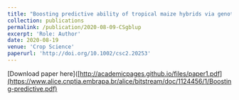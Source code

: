 ```yaml
---
title: "Boosting predictive ability of tropical maize hybrids via genotype-by-environment interaction under multivariate GBLUP models"
collection: publications
permalink: /publication/2020-08-09-CSgblup
excerpt: 'Role: Author'
date: 2020-08-19
venue: 'Crop Science'
paperurl: 'http://doi.org/10.1002/csc2.20253'
---
```


[Download paper here]([http://academicpages.github.io/files/paper1.pdf](https://www.alice.cnptia.embrapa.br/alice/bitstream/doc/1124456/1/Boosting-predictive.pdf)

